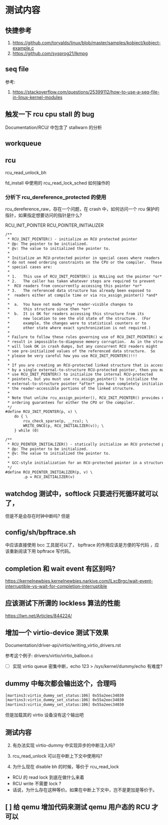 # 测试内容

## 快捷参考
1. https://github.com/torvalds/linux/blob/master/samples/kobject/kobject-example.c
2. https://github.com/sysprog21/lkmpg

## seq file
参考:
1. https://stackoverflow.com/questions/25399112/how-to-use-a-seq-file-in-linux-kernel-modules

## 触发一下 rcu cpu stall 的 bug

Documentation/RCU/ 中包含了 stallwarn 的分析

## workqueue

## rcu
rcu_read_unlock_bh

fd_install 中使用的 rcu_read_lock_sched 如何操作的

### 分析下 rcu_dereference_protected 的使用
rcu_dereference_raw，存在一个问题，在 crash 中，如何访问一个 rcu 保护的指针，如果指定想要访问的指针是什么?

RCU_INIT_POINTER
RCU_POINTER_INITIALIZER
```txt
/**
 * RCU_INIT_POINTER() - initialize an RCU protected pointer
 * @p: The pointer to be initialized.
 * @v: The value to initialized the pointer to.
 *
 * Initialize an RCU-protected pointer in special cases where readers
 * do not need ordering constraints on the CPU or the compiler.  These
 * special cases are:
 *
 * 1.	This use of RCU_INIT_POINTER() is NULLing out the pointer *or*
 * 2.	The caller has taken whatever steps are required to prevent
 *	RCU readers from concurrently accessing this pointer *or*
 * 3.	The referenced data structure has already been exposed to
 *	readers either at compile time or via rcu_assign_pointer() *and*
 *
 *	a.	You have not made *any* reader-visible changes to
 *		this structure since then *or*
 *	b.	It is OK for readers accessing this structure from its
 *		new location to see the old state of the structure.  (For
 *		example, the changes were to statistical counters or to
 *		other state where exact synchronization is not required.)
 *
 * Failure to follow these rules governing use of RCU_INIT_POINTER() will
 * result in impossible-to-diagnose memory corruption.  As in the structures
 * will look OK in crash dumps, but any concurrent RCU readers might
 * see pre-initialized values of the referenced data structure.  So
 * please be very careful how you use RCU_INIT_POINTER()!!!
 *
 * If you are creating an RCU-protected linked structure that is accessed
 * by a single external-to-structure RCU-protected pointer, then you may
 * use RCU_INIT_POINTER() to initialize the internal RCU-protected
 * pointers, but you must use rcu_assign_pointer() to initialize the
 * external-to-structure pointer *after* you have completely initialized
 * the reader-accessible portions of the linked structure.
 *
 * Note that unlike rcu_assign_pointer(), RCU_INIT_POINTER() provides no
 * ordering guarantees for either the CPU or the compiler.
 */
#define RCU_INIT_POINTER(p, v) \
	do { \
		rcu_check_sparse(p, __rcu); \
		WRITE_ONCE(p, RCU_INITIALIZER(v)); \
	} while (0)

/**
 * RCU_POINTER_INITIALIZER() - statically initialize an RCU protected pointer
 * @p: The pointer to be initialized.
 * @v: The value to initialized the pointer to.
 *
 * GCC-style initialization for an RCU-protected pointer in a structure field.
 */
#define RCU_POINTER_INITIALIZER(p, v) \
		.p = RCU_INITIALIZER(v)
```

## watchdog 测试中，softlock 只要进行死循环就可以了，
但是不是会存在时钟中断吗? 但是

## config/sh/bpftrace.sh
中应该直接使用 bcc 工具就可以了， bpftrace 的作用应该是方便的写代码
，应该重新阅读下用 bpftrace 写代码。

## completion 和 wait event 有区别吗?
https://kernelnewbies.kernelnewbies.narkive.com/lLxcBrgc/wait-event-interruptible-vs-wait-for-completion-interruptible


## 应该测试下所谓的 lockless 算法的性能
https://lwn.net/Articles/844224/

## 增加一个 virtio-device 测试下效果

Documentation/driver-api/virtio/writing_virtio_drivers.rst

参考这个例子:
drivers/virtio/virtio_balloon.c

- [ ] 实现 virtio queue 密集中断，echo 123 > /sys/kernel/dummy/echo 有难度?

## dummy 中每次都会输出这个，合理吗
```txt
[martins3:virtio_dummy_set_status:106] 0x55a2eec34030
[martins3:virtio_dummy_set_status:106] 0x55a2eec34030
[martins3:virtio_dummy_set_status:106] 0x55a2eec34030
```
但是加载其的 virtio 设备没有这个输出吧

## 测试内容
2. 有办法实现 virtio-dummy 中实现异步的中断注入吗?
3. rcu_read_unlock 可以在中断上下文中使用吗?

4. 为什么现在 disable bh 的时候，等价于 rcu_read_lock
  - RCU 的 read lock 到底在做什么来着
  - RCU write 不需要 lock ?
  - 话说，为什么存在这种等价。如果在中断上下文中，岂不是更加是等价于。

## [ ] 给 qemu 增加代码来测试 qemu 用户态的 RCU 才可以

